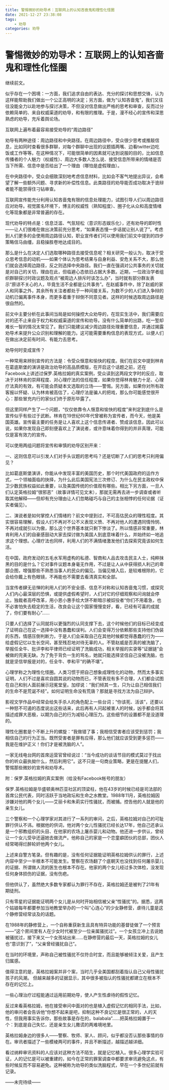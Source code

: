 ```yaml
---
title: 警惕微妙的劝导术：互联网上的认知吝啬鬼和理性化怪圈
date: 2021-12-27 23:38:08
tags:
    - 劝导
categories: 劝导
---
```


#  警惕微妙的劝导术：互联网上的认知吝啬鬼和理性化怪圈

继续前文。

似乎存在一个困境：一方面，我们追求自由的表达、充分的探讨和思想交锋，认为这样能帮助我们做出一个公正高明的决定；另方面，做为“认知吝啬鬼”，我们又往往没能全力以赴地参与探讨决策，不但没对信息做出严格的思考和审查，反而过分依赖简单的、来自权威渠道的劝导，和有限的推理。于是，漫不经心的宣传和深思熟虑的劝导，充斥着舆论场。

互联网上遍布着最容易接受劝导的“周边路径”

劝导有两种途径：周边路径和中央路径。在周边路径中，受众很少思考或推敲信息，比如同时查看很多群聊，对每个群聊中出现的议题插两嘴、边看twitter边吃饭或工作等等。在这种情况下，可能很简单的因素就可达到说服的目的，比如信息传播者的个人魅力（权威性）、周边大多数人怎么说、接受信息所带来的情绪是否当下所需、信息中是否给出了一个理由（哪怕是虚假理由）。

在中央路径中，受众会细致深刻地考虑信息材料，比如会不客气地提出异议，会希望了解一些额外问题、寻求新的补偿性信息。此类路径的劝导能否成功取决于诡辩者能不能禁得住刁钻审查。

互联网宣传能充分利用认知吝啬鬼有限的信息处理能力，试图引导人们以周边路径应对劝导。视觉匿名环境下，博主的权威性（熟知程度）、圈子化从众和高度情绪化等现象都是非常普遍的存在。

现代劝导的特点是：信息泛滥、气氛轻松（意识形态娱乐化），还有劝导的即时性——让人们很难在做出决策前充分思考，“如果表态慢一步话就让别人说了”。考虑到人们更多的会使用周边路径认知，职业宣传者们可以使用我们前文中提到的四步策略信马由缰，且稳操胜卷地达成目的。

那么是什么在决定人们选取哪种路径去接受信息呢？相关研究一般认为，取决于受众思考信息的动机——如果个体认为思考结果与自身利益、安危关系不大，那么他们就会选择周边路径，反之则选择中央路径。我们一直在强调对公共事务的关切就是对自己的关切，理由在此，但临避心态依旧占据大多数。近期，一位政治学者组织群聊探讨时政议题及观点“被周边人排斥时该怎么办”，当时就有部分群友表示“原谅不关心的人，毕竟生活不全都是公共事务”。在赵威事件中，除了赵威的家人和同事之外，其余所有关注者都处于一种间接关系，为数不少的人们进入争辩的动机已偏离事件本身，而更多着重于辩倒不同意见者。这样的时候选取周边路径是很自然的。

前文中主要分析在此事间当局是如何操控大众劝导的，在现实生活中，我们需要应对的还不止来自于权力和权威渠道的宣传和劝导。没有什么简单的出路，吃一堑却难长一智的情况太常见了。我们只能建议减少周边路径处理重要信息，并通过揭露劝导术来提升公众识别和理解的能力。这可能需要重构信息的表现方式，以便人们在做出决定前有时间、有能力去思考。

劝导何时变成宣传？

一种常用来辨别宣传的方法是：令受众惬意和愉快的程度。我们在前文中提到林肯在葛底斯堡的演讲是政治劝导的高品质模版，在开启这个话题之前，还在Facebook上讲述过保罗.英格拉姆的真实案例，受众读到这两段文字时的反应，取决于对林肯的崇拜程度、对心理疗法的信任程度，如果你觉得林肯魅力十足、心理疗法真的有效，有可能会质疑本文选取的立场——警惕。另方面，如果你对所有政客报以怀疑、认为林肯被高估了，心理疗法是骗人的把戏，那么你可能感觉很开心：那些冒充内行的家伙们终于原形毕露了。

但这里同样产生了一个问题，“仅仅依靠令人惬意和愉快的程度”来判定到底什么是宣传似乎有些过于武断。林肯在19世纪60年代曾被称为宣传者，而今天，他是美国英雄。宣传最主要的任务是让人喜欢上这个信息传递者、赞成该信息，因此可以说，如果你发现自己即刻便喜欢上了演说者，或许意味着你得到的并非真理，可能仅是富有效力的宣传。

可以使用两组问题将宣传和审慎的劝导区别开来：

一、这则信息可以引发人们对手头议题的思考吗？还是切断了人们的思考只利用偏见？

比如葛底斯堡演讲，你能从中发现丰富的美国历史，那个时代美国政府的运作方式，一个领袖面临的抉择，为什么此后美国宪法三次修订、为什么在民主政权中保卫少数民族权益如此重要，以及美国传统的价值观有哪些。相比下另方面，一旦人们认定英格拉姆“很邪恶”（故事详情可见文末），那就无需再去进一步调查或者听取其他解释——但却有充分理由让人们忽略碰巧与自己的主张相悖的任何论据（证实者偏见）。

二、演说者是如何掌控人们情绪的？前文中提到过，不可高估民众的理性程度。其实很容易理解，假设人们不再对不公不义表现义愤、不再对他人的遭遇同情怜悯、不再对成就引以为傲，那么这个世界基本就只剩下惨淡了。所以情感非常重要，林肯利用人们的自豪感鼓动大家去探讨做为美国人到底意味着什么，并始终如一地追求这个理想。心理疗法也同样，利用人们的不满情绪激发他们去探索究竟该如何生活。

在中国，政府发动的五毛水军用虚构的私德、智商和人品去攻击民主人士，纯粹抹黑的目的是什么？它对事件议题本身毫无作用，不过是让人从中获得损人利己的卑鄙企图，增强那些不熟悉当事人的民众的偏见。当偏见植入后，是较难根除的，它会给你戴上有色眼镜，不再能也不需要去看清真实和全部。

当宣传者肆无忌惮的利用人们的不安全感、信息不对称和认知吝啬鬼习惯，或探究人们内心最深层的恐惧，或提供虚假希望时，人们对它的仔细观察和问询就会停止。独裁者高呼改革，用小恩小惠手绘大饼不断暗示被奴役者“你们不用着急，也不必害怕失去稳定的生活，改良会让这个国家慢慢变好，看，已经有可喜的成就了，你们要有耐心”……

只要人们选择了认同就将以更强烈的认同支撑下去，这个时候他们的目标已经变成了证明自己在这一选择中没有愚蠢和误判。人们会变得万分依赖那些支持他们伪装的东西，情感压倒判断力，于是人们会采取自己在其他时候都觉得愚蠢的行为——给虚假记忆以生长空间，甚至残忍地对待无辜的人。不管赵威是否真的被洗脑了，举报任全牛、批评李和平律师已经证明了洗脑成功，相关举报的实录等“证据链”会被做的完美无缺。为了免于背负一生的骂名，她就只能选择坚信自己没被洗脑，也就是坚信举报是对的，任全牛、李和平“的确不堪”。

心理学称之为理性化怪圈。人类习惯于把自己想象成理性化的动物，然而太多事实证明，人们不过是喜欢自圆其说的动物而已，不管表现有多不合理，人们都会试图在自己和别人面前展示冠冕堂皇。加缪说：“我们倾其一生，只为让自己相信我们的生命不是荒诞不经”。如何证明生命没有荒唐？那就是寻找方法为自己辩护。

影视文学作品中经常会给失手杀人的角色配上一些台词；“你该死、活该”，还要以一种怒不可遏的态度说出这些话来，此后再有人问起被害人的时候，凶手都会将其描述成罪大恶极，以期为自己的行为减轻心理压力。这些细节的设置都不是没道理的。

理性化圈套是个不断上升的螺旋：“我做错了事；我相信受害者应该受到惩罚；我相信自己的行为正当。既然受害者是罪有应得，那么他们就应该受到更多惩罚——我是在维护正义！你们才是被洗脑的人”。

一家无线电台网的首席运营官曾经说过：“当今成功的谈话节目的模式莫过于找出你的听众最执拗什么，然后利用它”。这不只是一句商业策略，更是在提醒人们，警惕那些微妙的宣传和劝导术。

附：保罗.英格拉姆的真实案例（给没有Facebook帐号的朋友）

保罗.英格拉姆是华盛顿奥林匹亚社区的顶梁柱，他在43岁的时候已经是司法部的首席公民代表，同时活跃于当地政坛和生命之水教堂。1988年11月，英格拉姆因涉嫌对他的两个女儿——艾丽卡和朱莉实行性骚扰，而被捕。控告他的人就是他的亲生女儿。

三个警察和一个心理学家对其进行了一系列的审问，之后，英格拉姆对自己的可耻罪行供认不讳。根据他的供词，他对两个女儿性骚扰已经长达17年，他自己还承认是一个邪教组织的头目、在他家的农场上屠杀婴儿和动物。他还进一步供认，曾经让一个女儿受孕还逼她去做流产。他称自己的家是一个恋童癖团伙的总部，团伙人经常喝得烂醉轮奸他两个女儿。

上述来自警方笔录。但有趣的是，没有任何证据能证明英格拉姆供认的罪行，上述内容中至少一半根本不可能发生。警察在农场翻了个底朝天也没找到任何屠杀婴儿的证据、所谓做人流的医生也根本不存在。他家的两个女儿经过多次体检，没发现任何身体损伤的证据，没有伤疤。

但他供认了，虽然绝大多数专家都认为罪行不存在，英格拉姆还是被判了21年有期徒刑。

只有零星的证据能证明两个女儿是从何时开始相信被父亲“性骚扰”的。据悉，这两个姑娘每年都要参加当地教堂举办的一个叫“心连心”的少女静修营，虐待儿童是这个静修营经常谈及的话题。

在1988年的静修营上，一个自称重获新生且具有特异功能的基督徒做了一个预言——“这个房间里有人在少女时代被至少一位亲属骚扰过”。一个女孩立冲上去说她被骚扰过，接下来又一个女孩站出来……在静修营的最后一天，英格拉姆的女儿也“意识到了”，“父亲曾经骚扰自己”。

在当时的环境里，声称自己被性骚扰不仅符合时宜，而且能够被倾注关爱，且产生归属感。

值得注意的是，英格拉姆案并非个案，当时几乎全美国都刮着指认自己父母性骚扰孩子的风潮。 但越来越多的证据显示，其中很多被指认的性骚扰都建立在根本不存在的记忆上。

一些心理治疗过程能通过运用前期劝导，使人产生性虐待的假性记忆。

反过来看英格拉姆，他在接受审问中面对的也是植入虚假记忆的相同手法，比如，他的审问者会告诉他“你想不起来是吧，抑制这种不良记忆是很正常的，人的天性，但我用事实告诉你，那些故事是存在的，balabala”……把英格拉姆置于一个：到底是自己失忆，还是亲生女儿撒谎的两难境地里。

英格拉姆身边的很多人——警察、牧师、家人、顾问，似乎都没否认那些事情的存在。审讯者描述了一些模棱两可的事件，并且不断描述，越描述越详细。

看过纳粹审讯资料的人应该对这种方法不陌生，就是记忆植入。很多心理学实验可证，人的记忆是可以被重建的，如今在正常的罪案调查中都要求审讯避免这点，有些时候反而不容易避免。这种被称为劝导的类似洗脑程式，早在一个多世纪前就有记录。

——未完待续——